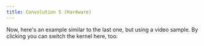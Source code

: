 ```yaml
---
title: Convolution 5 (Hardware)
---
```


Now, here's an example similar to the last one, but using a video sample. By clicking you can switch the kernel here, too:

<!-- Sketch file location, (pending organization) -->
<script src="convVideo.js"></script>
<!-- Necessary element to position p5 canvas -->
<div id="sketch-div"></div>